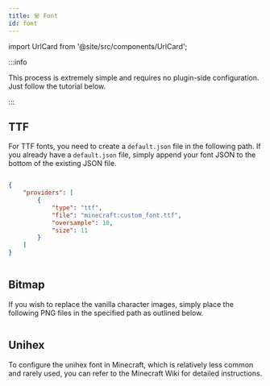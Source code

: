 ```yaml
---
title: ㊙️ Font
id: font
---
```


import UrlCard from '@site/src/components/UrlCard';

:::info

This process is extremely simple and requires no plugin-side configuration. Just follow the tutorial below.

:::

## TTF

<UrlCard
  url="https://minecraft.wiki/w/Font#TTF_provider"
  title="TTF Fonts"
/>

For TTF fonts, you need to create a `default.json` file in the following path. If you already have a `default.json` file, simply append your font JSON to the bottom of the existing JSON file.

<div style={{textAlign: 'center'}}>
  <img src="/img/font_1.png" alt="" />
</div>

```json
{
    "providers": [
        {
            "type": "ttf",
            "file": "minecraft:custom_font.ttf",
            "oversample": 10,
            "size": 11
        }
    ]
}
```

<div style={{textAlign: 'center'}}>
  <img src="/img/font_2.png" alt="" />
</div>

## Bitmap

<UrlCard
  url="https://minecraft.wiki/w/Font#Bitmap_provider"
  title="Bitmap Fonts"
/>

If you wish to replace the vanilla character images, simply place the following PNG files in the specified path as outlined below.

<div style={{textAlign: 'center'}}>
  <img src="/img/font_3.png" alt="" />
</div>

## Unihex

To configure the unihex font in Minecraft, which is relatively less common and rarely used, you can refer to the Minecraft Wiki for detailed instructions.

<UrlCard
  url="https://minecraft.wiki/w/Font#Unihex_provider"
  title="Unihex Fonts"
/>